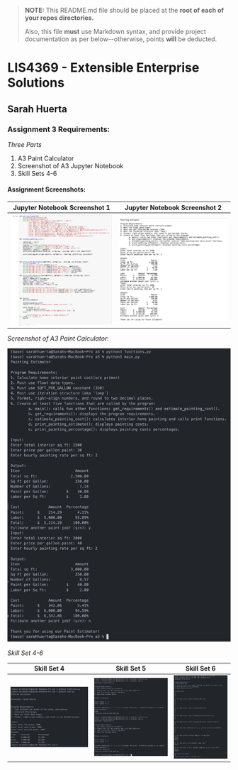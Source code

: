 > **NOTE:** This README.md file should be placed at the **root of each of your repos directories.**
>
>Also, this file **must** use Markdown syntax, and provide project documentation as per below--otherwise, points **will** be deducted.
>

# LIS4369 - Extensible Enterprise Solutions

## Sarah Huerta

### Assignment 3 Requirements:

*Three Parts*

1. A3 Paint Calculator
2. Screenshot of A3 Jupyter Notebook
3. Skill Sets 4-6


#### Assignment Screenshots:


| Jupyter Notebook Screenshot 1 | Jupyter Notebook Screenshot 2 |
| -----------------------------------| ----------------------------------- |
| ![A3 Jupyter Notebook Screenshot 1](a3_jup1.png) | ![A3 Jupyter Notebook Screenshot 2](a3_jup2.png) |

*Screenshot of A3 Paint Calculator*:

![A3 Paint Calculator](a3_paint_calculator.png)


*Skill Set 4-6*

| Skill Set 4 | Skill Set 5 | Skill Set 6 |
| -----------------------------------| ----------------------------------- | ----------------------------------- |
| ![Skill set 4](ss4/ss4_calorie_percentage.png) | ![Skill set 5](ss5/ss5_calculator.png) | ![Skill set 6](ss6/ss6_loop.png) |
